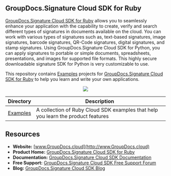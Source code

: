 ## GroupDocs.Signature Cloud SDK for Ruby

[GroupDocs.Signature Cloud SDK for Ruby](https://products.groupdocs.cloud/Signature) allows you to seamlessly enhance your application with the capability to create, verify and search different types of signatures in documents available on the ‎cloud. You can work with various types of signatures such as, text-based signatures, image signatures, ‎barcode signatures, QR-Code signatures, digital signatures, and stamp signatures. Using ‎GroupDocs.Signature Cloud SDK for Python, you can apply signatures to portable or simple ‎documents, spreadsheets, presentations, and images for supported file formats. This highly secure ‎downloadable signature SDK for Python is very customizable to use.‎

This repository contains [Examples](Examples) projects for [GroupDocs.Signature Cloud SDK for Ruby](https://products.groupdocs.cloud/Signature) to help you learn and write your own applications.

<p align="center">

  <a title="Download complete GroupDocs.Signature Cloud SDK Examples for Ruby source code" href="https://github.com/groupdocs-signature-cloud/groupdocs-signature-cloud-ruby-samples/archive/master.zip">
	<img src="https://raw.github.com/AsposeExamples/java-examples-dashboard/master/images/downloadZip-Button-Large.png" />
  </a>
</p>

Directory | Description
--------- | -----------
[Examples](Examples)  | A collection of Ruby Cloud SDK examples that help you learn the product features

## Resources

+ **Website:** [www.GroupDocs.cloud](http://www.GroupDocs.cloud)
+ **Product Home:** [GroupDocs.Signature Cloud SDK for Ruby](https://products.groupdocs.cloud/Signature)
+ **Documentation:** [GroupDocs.Signature Cloud SDK Documentation](https://docs.groupdocs.cloud/display/Signaturecloud/Home)
+ **Free Support:** [GroupDocs.Signature Cloud SDK Free Support Forum](https://forum.groupdocs.cloud/c/Signature)
+ **Blog:** [GroupDocs.Signature Cloud SDK Blog](https://blog.groupdocs.cloud/category/Signature/)